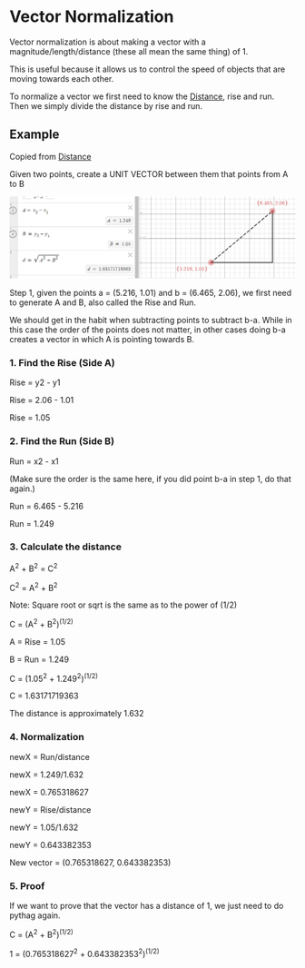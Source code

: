 # Vector Normalization

Vector normalization is about making a vector with a magnitude/length/distance (these all mean the same thing) of 1.

This is useful because it allows us to control the speed of objects that are moving towards each other.

To normalize a vector we first need to know the [Distance](Distance.md), rise and run. Then we simply divide the distance by rise and run.

## Example

Copied from [Distance](Distance.md)

Given two points, create a UNIT VECTOR between them that points from A to B

![PythagTool.png](Images%2FPythagTool.png)

Step 1, given the points a = (5.216, 1.01) and b = (6.465, 2.06), we first need to generate A and B, also called the Rise and Run.

We should get in the habit when subtracting points to subtract b-a. While in this case the order of the points does not matter, in other cases doing b-a creates a vector in which A is pointing towards B.

### 1. Find the Rise (Side A)

Rise = y2 - y1

Rise = 2.06 - 1.01

Rise = 1.05

### 2. Find the Run (Side B)

Run = x2 - x1

(Make sure the order is the same here, if you did point b-a in step 1, do that again.)

Run = 6.465 - 5.216

Run = 1.249

### 3. Calculate the distance

A<sup>2</sup> + B<sup>2</sup> = C<sup>2</sup>

C<sup>2</sup> = A<sup>2</sup> + B<sup>2</sup>

Note: Square root or sqrt is the same as to the power of (1/2)

C = (A<sup>2</sup> + B<sup>2</sup>)<sup>(1/2)</sup>

A = Rise = 1.05

B = Run = 1.249

C = (1.05<sup>2</sup> + 1.249<sup>2</sup>)<sup>(1/2)</sup>

C = 1.63171719363

The distance is approximately 1.632 

### 4. Normalization

newX = Run/distance

newX = 1.249/1.632

newX = 0.765318627

newY = Rise/distance

newY = 1.05/1.632

newY = 0.643382353

New vector = (0.765318627, 0.643382353)

### 5. Proof

If we want to prove that the vector has a distance of 1, we just need to do pythag again.

C = (A<sup>2</sup> + B<sup>2</sup>)<sup>(1/2)</sup>

1 = (0.765318627<sup>2</sup> + 0.643382353<sup>2</sup>)<sup>(1/2)</sup>
